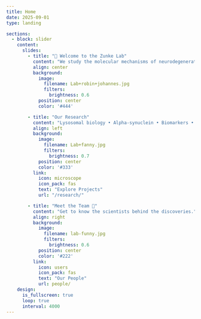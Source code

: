 ```yaml
---
title: Home
date: 2025-09-01
type: landing

sections:
  - block: slider
    content:
      slides:
        - title: "🔬 Welcome to the Zunke Lab"
          content: "We study the molecular mechanisms of neurodegeneration with a focus on Parkinson’s disease."
          align: center
          background:
            image:
              filename: Lab+robin+johannes.jpg
              filters:
                brightness: 0.6
            position: center
            color: '#444'

        - title: "Our Research"
          content: "Lysosomal biology • Alpha-synuclein • Biomarkers • Astrocytes"
          align: left
          background:
            image:
              filename: Lab+fanny.jpg
              filters:
                brightness: 0.7
            position: center
            color: '#333'
          link:
            icon: microscope
            icon_pack: fas
            text: "Explore Projects"
            url: "/research/"

        - title: "Meet the Team 👥"
          content: "Get to know the scientists behind the discoveries."
          align: right
          background:
            image:
              filename: lab-funny.jpg
              filters:
                brightness: 0.6
            position: center
            color: '#222'
          link:
            icon: users
            icon_pack: fas
            text: "Our People"
            url: people/
    design:
      is_fullscreen: true
      loop: true
      interval: 4000
---
```

